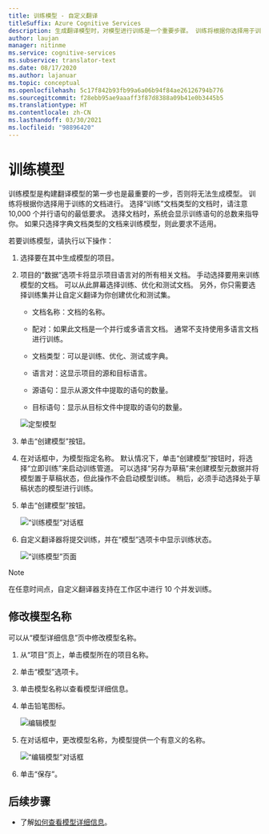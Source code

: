 ```yaml
---
title: 训练模型 - 自定义翻译
titleSuffix: Azure Cognitive Services
description: 生成翻译模型时，对模型进行训练是一个重要步骤。 训练将根据你选择用于训练的文档进行。
author: laujan
manager: nitinme
ms.service: cognitive-services
ms.subservice: translator-text
ms.date: 08/17/2020
ms.author: lajanuar
ms.topic: conceptual
ms.openlocfilehash: 5c17f842b93fb99a6a06b94f84ae26126794b776
ms.sourcegitcommit: f28ebb95ae9aaaff3f87d8388a09b41e0b3445b5
ms.translationtype: HT
ms.contentlocale: zh-CN
ms.lasthandoff: 03/30/2021
ms.locfileid: "98896420"
---
```

# <a name="train-a-model"></a>训练模型

训练模型是构建翻译模型的第一步也是最重要的一步，否则将无法生成模型。 训练将根据你选择用于训练的文档进行。 选择“训练”文档类型的文档时，请注意 10,000 个并行语句的最低要求。 选择文档时，系统会显示训练语句的总数来指导你。 如果只选择字典文档类型的文档来训练模型，则此要求不适用。

若要训练模型，请执行以下操作：

1. 选择要在其中生成模型的项目。

2. 项目的“数据”选项卡将显示项目语言对的所有相关文档。 手动选择要用来训练模型的文档。 可以从此屏幕选择训练、优化和测试文档。 另外，你只需要选择训练集并让自定义翻译为你创建优化和测试集。

    - 文档名称：文档的名称。

    - 配对：如果此文档是一个并行或多语言文档。 通常不支持使用多语言文档进行训练。

    - 文档类型：可以是训练、优化、测试或字典。

    - 语言对：这显示项目的源和目标语言。

    - 源语句：显示从源文件中提取的语句的数量。

    - 目标语句：显示从目标文件中提取的语句的数量。

    ![定型模型](media/how-to/how-to-train-model.png)

3. 单击“创建模型”按钮。

4. 在对话框中，为模型指定名称。 默认情况下，单击“创建模型”按钮时，将选择“立即训练”来启动训练管道。 可以选择“另存为草稿”来创建模型元数据并将模型置于草稿状态，但此操作不会启动模型训练。 稍后，必须手动选择处于草稿状态的模型进行训练。

5. 单击“创建模型”按钮。

    ![“训练模型”对话框](media/how-to/how-to-train-model-2.png)

6. 自定义翻译器将提交训练，并在“模型”选项卡中显示训练状态。

    ![“训练模型”页面](media/how-to/how-to-train-model-3.png)

>[!Note]
>在任意时间点，自定义翻译器支持在工作区中进行 10 个并发训练。

## <a name="modify-a-model-name"></a>修改模型名称

可以从“模型详细信息”页中修改模型名称。

1. 从“项目”页上，单击模型所在的项目名称。
2. 单击“模型”选项卡。
3. 单击模型名称以查看模型详细信息。
4. 单击铅笔图标。

    ![编辑模型](media/how-to/how-to-edit-model.png)

5. 在对话框中，更改模型名称，为模型提供一个有意义的名称。

    ![“编辑模型”对话框](media/how-to/how-to-edit-model-dialog.png)

6. 单击“保存”。

## <a name="next-steps"></a>后续步骤

- 了解[如何查看模型详细信息](how-to-view-model-details.md)。
